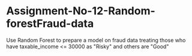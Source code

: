 # Assignment-No-12-Random-forestFraud-data
Use Random Forest to prepare a model on fraud data treating those who have taxable_income &lt;= 30000 as "Risky" and others are "Good"
